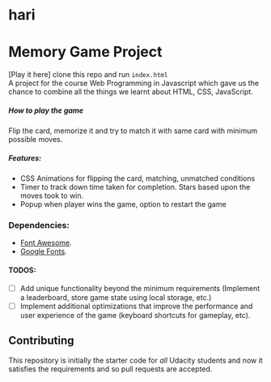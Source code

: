 # hari
# Memory Game Project
[Play it here]      clone this repo and run `index.html` <br>
A project for the course Web Programming in Javascript which gave us the chance to combine all the things we learnt about HTML, CSS, JavaScript.
##### How to play the game
 Flip the card, memorize it and try to match it with same card with minimum possible moves.
##### Features:
 - CSS Animations for flipping the card, matching, unmatched conditions
 - Timer to track down time taken for completion. Stars based upon the moves took to win.
 - Popup when player wins the game, option to restart the game
### Dependencies:
* [Font Awesome](https://fontawesome.com/how-to-use/on-the-web/setup/getting-started?using=web-fonts-with-css).
* [Google Fonts](https://fonts.google.com/).
#### TODOS:
- [ ] Add unique functionality beyond the minimum requirements (Implement a leaderboard, store game state using local storage, etc.)
- [ ] Implement additional optimizations that improve the performance and user experience of the game (keyboard shortcuts for gameplay, etc).

## Contributing
This repository is initially the starter code for _all_ Udacity students and now it satisfies the requirements and so pull requests are accepted.

